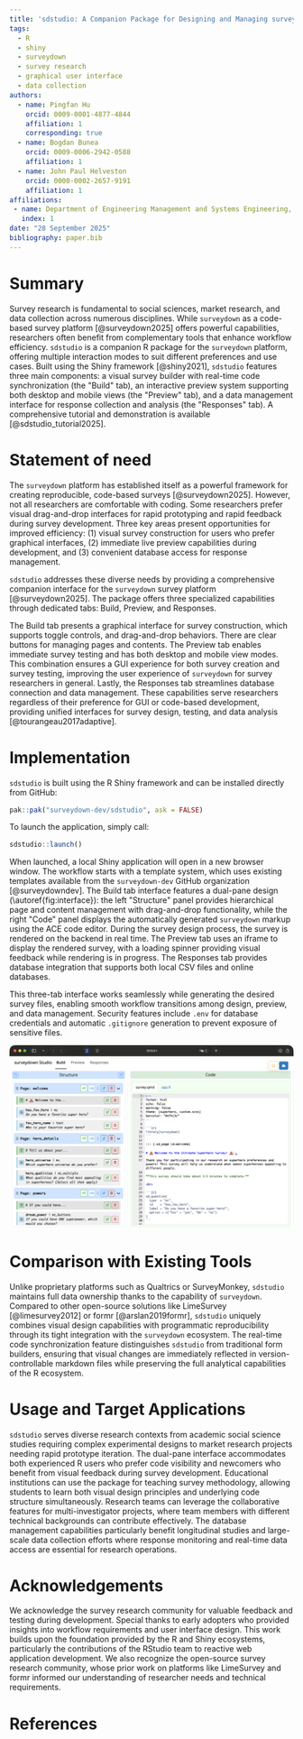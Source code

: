 ```yaml
---
title: 'sdstudio: A Companion Package for Designing and Managing surveydown Surveys'
tags:
  - R
  - shiny
  - surveydown
  - survey research
  - graphical user interface
  - data collection
authors:
  - name: Pingfan Hu
    orcid: 0009-0001-4877-4844
    affiliation: 1
    corresponding: true
  - name: Bogdan Bunea
    orcid: 0009-0006-2942-0588
    affiliation: 1
  - name: John Paul Helveston
    orcid: 0000-0002-2657-9191
    affiliation: 1
affiliations:
 - name: Department of Engineering Management and Systems Engineering, George Washington University, Washington, District of Columbia, United States of America
   index: 1
date: "28 September 2025"
bibliography: paper.bib
---
```


# Summary

Survey research is fundamental to social sciences, market research, and data collection across numerous disciplines. While `surveydown` as a code-based survey platform [@surveydown2025] offers powerful capabilities, researchers often benefit from complementary tools that enhance workflow efficiency. `sdstudio` is a companion R package for the `surveydown` platform, offering multiple interaction modes to suit different preferences and use cases. Built using the Shiny framework [@shiny2021], `sdstudio` features three main components: a visual survey builder with real-time code synchronization (the "Build" tab), an interactive preview system supporting both desktop and mobile views (the "Preview" tab), and a data management interface for response collection and analysis (the "Responses" tab). A comprehensive tutorial and demonstration is available [@sdstudio_tutorial2025].

# Statement of need

The `surveydown` platform has established itself as a powerful framework for creating reproducible, code-based surveys [@surveydown2025]. However, not all researchers are comfortable with coding. Some researchers prefer visual drag-and-drop interfaces for rapid prototyping and rapid feedback during survey development. Three key areas present opportunities for improved efficiency: (1) visual survey construction for users who prefer graphical interfaces, (2) immediate live preview capabilities during development, and (3) convenient database access for response management.

`sdstudio` addresses these diverse needs by providing a comprehensive companion interface for the `surveydown` survey platform [@surveydown2025]. The package offers three specialized capabilities through dedicated tabs: Build, Preview, and Responses.

The Build tab presents a graphical interface for survey construction, which supports toggle controls, and drag-and-drop behaviors. There are clear buttons for managing pages and contents. The Preview tab enables immediate survey testing and has both desktop and mobile view modes. This combination ensures a GUI experience for both survey creation and survey testing, improving the user experience of `surveydown` for survey researchers in general. Lastly, the Responses tab streamlines database connection and data management. These capabilities serve researchers regardless of their preference for GUI or code-based development, providing unified interfaces for survey design, testing, and data analysis [@tourangeau2017adaptive].

# Implementation

`sdstudio` is built using the R Shiny framework and can be installed directly from GitHub:

```r
pak::pak("surveydown-dev/sdstudio", ask = FALSE)
```

To launch the application, simply call:

```r
sdstudio::launch()
```

When launched, a local Shiny application will open in a new browser window. The workflow starts with a template system, which uses existing templates available from the `surveydown-dev` GitHub organization [@surveydowndev]. The Build tab interface features a dual-pane design (\autoref{fig:interface}): the left "Structure" panel provides hierarchical page and content management with drag-and-drop functionality, while the right "Code" panel displays the automatically generated `surveydown` markup using the ACE code editor. During the survey design process, the survey is rendered on the backend in real time. The Preview tab uses an iframe to display the rendered survey, with a loading spinner providing visual feedback while rendering is in progress. The Responses tab provides database integration that supports both local CSV files and online databases.

This three-tab interface works seamlessly while generating the desired survey files, enabling smooth workflow transitions among design, preview, and data management. Security features include `.env` for database credentials and automatic `.gitignore` generation to prevent exposure of sensitive files.

![The dual-pane interface of the Build tab showing the Structure panel (left) for graphical user experience and the Code panel (right) displaying the automatically generated `survey.qmd` script.\label{fig:interface}](sdstudio.png)

# Comparison with Existing Tools

Unlike proprietary platforms such as Qualtrics or SurveyMonkey, `sdstudio` maintains full data ownership thanks to the capability of `surveydown`. Compared to other open-source solutions like LimeSurvey [@limesurvey2012] or formr [@arslan2019formr], `sdstudio` uniquely combines visual design capabilities with programmatic reproducibility through its tight integration with the `surveydown` ecosystem. The real-time code synchronization feature distinguishes `sdstudio` from traditional form builders, ensuring that visual changes are immediately reflected in version-controllable markdown files while preserving the full analytical capabilities of the R ecosystem.

# Usage and Target Applications

`sdstudio` serves diverse research contexts from academic social science studies requiring complex experimental designs to market research projects needing rapid prototype iteration. The dual-pane interface accommodates both experienced R users who prefer code visibility and newcomers who benefit from visual feedback during survey development. Educational institutions can use the package for teaching survey methodology, allowing students to learn both visual design principles and underlying code structure simultaneously. Research teams can leverage the collaborative features for multi-investigator projects, where team members with different technical backgrounds can contribute effectively. The database management capabilities particularly benefit longitudinal studies and large-scale data collection efforts where response monitoring and real-time data access are essential for research operations.

# Acknowledgements

We acknowledge the survey research community for valuable feedback and testing during development. Special thanks to early adopters who provided insights into workflow requirements and user interface design. This work builds upon the foundation provided by the R and Shiny ecosystems, particularly the contributions of the RStudio team to reactive web application development. We also recognize the open-source survey research community, whose prior work on platforms like LimeSurvey and formr informed our understanding of researcher needs and technical requirements.

# References